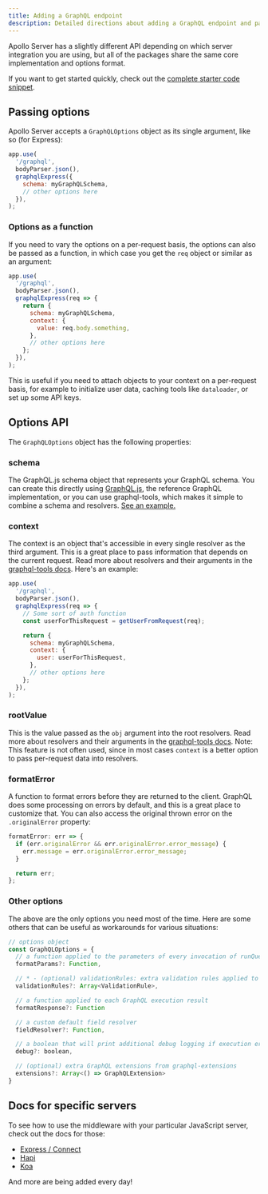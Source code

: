 ```yaml
---
title: Adding a GraphQL endpoint
description: Detailed directions about adding a GraphQL endpoint and passing options.
---
```


Apollo Server has a slightly different API depending on which server integration you are using, but all of the packages share the same core implementation and options format.

If you want to get started quickly, check out the [complete starter code snippet](./example.html).

<h2 id="options">Passing options</h2>

Apollo Server accepts a `GraphQLOptions` object as its single argument, like so (for Express):

```js
app.use(
  '/graphql',
  bodyParser.json(),
  graphqlExpress({
    schema: myGraphQLSchema,
    // other options here
  }),
);
```

<h3 id="options-function">Options as a function</h3>

If you need to vary the options on a per-request basis, the options can also be passed as a function, in which case you get the `req` object or similar as an argument:

```js
app.use(
  '/graphql',
  bodyParser.json(),
  graphqlExpress(req => {
    return {
      schema: myGraphQLSchema,
      context: {
        value: req.body.something,
      },
      // other options here
    };
  }),
);
```

This is useful if you need to attach objects to your context on a per-request basis, for example to initialize user data, caching tools like `dataloader`, or set up some API keys.

<h2 id="graphqlOptions">Options API</h2>

The `GraphQLOptions` object has the following properties:

<h3 id="graphqlOptions.schema">schema</h3>

The GraphQL.js schema object that represents your GraphQL schema. You can create this directly using [GraphQL.js](https://github.com/graphql/graphql-js), the reference GraphQL implementation, or you can use graphql-tools, which makes it simple to combine a schema and resolvers. [See an example.](./example.html)

<h3 id="graphqlOptions.context">context</h3>

The context is an object that's accessible in every single resolver as the third argument. This is a great place to pass information that depends on the current request. Read more about resolvers and their arguments in the [graphql-tools docs](https://www.apollographql.com/docs/graphql-tools/resolvers.html#Resolver-function-signature). Here's an example:

```js
app.use(
  '/graphql',
  bodyParser.json(),
  graphqlExpress(req => {
    // Some sort of auth function
    const userForThisRequest = getUserFromRequest(req);

    return {
      schema: myGraphQLSchema,
      context: {
        user: userForThisRequest,
      },
      // other options here
    };
  }),
);
```

<h3 id="graphqlOptions.rootValue">rootValue</h3>

This is the value passed as the `obj` argument into the root resolvers. Read more about resolvers and their arguments in the [graphql-tools docs](https://www.apollographql.com/docs/graphql-tools/resolvers.html#Resolver-function-signature). Note: This feature is not often used, since in most cases `context` is a better option to pass per-request data into resolvers.

<h3 id="graphqlOptions.formatError">formatError</h3>

A function to format errors before they are returned to the client. GraphQL does some processing on errors by default, and this is a great place to customize that. You can also access the original thrown error on the `.originalError` property:

```js
formatError: err => {
  if (err.originalError && err.originalError.error_message) {
    err.message = err.originalError.error_message;
  }

  return err;
};
```

<h3 id="other">Other options</h3>

The above are the only options you need most of the time. Here are some others that can be useful as workarounds for various situations:

```js
// options object
const GraphQLOptions = {
  // a function applied to the parameters of every invocation of runQuery
  formatParams?: Function,

  // * - (optional) validationRules: extra validation rules applied to requests
  validationRules?: Array<ValidationRule>,

  // a function applied to each GraphQL execution result
  formatResponse?: Function

  // a custom default field resolver
  fieldResolver?: Function,

  // a boolean that will print additional debug logging if execution errors occur
  debug?: boolean,

  // (optional) extra GraphQL extensions from graphql-extensions
  extensions?: Array<() => GraphQLExtension>
}
```

<a name="graphqlExpress"></a>
<a name="graphqlConnect"></a>
<a name="graphqlHapi"></a>
<a name="graphqlKoa"></a>

<h2 id="specific-servers">Docs for specific servers</h2>

To see how to use the middleware with your particular JavaScript server, check out the docs for those:

* [Express / Connect](./servers/express.html)
* [Hapi](./servers/hapi.html)
* [Koa](./servers/koa.html)

And more are being added every day!

